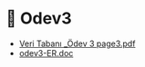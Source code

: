 # 📘 Odev3

<!--YPackage.YGitbookIntegration-tarafından-otomatik-oluşturulmuştur-->

- [Veri Tabanı _Ödev 3 page3.pdf](Veri%20Taban%C4%B1%20_%C3%96dev%203%20page3.pdf)
- [odev3-ER.doc](odev3-ER.doc)

<!--YPackage.YGitbookIntegration-tarafından-otomatik-oluşturulmuştur-->
